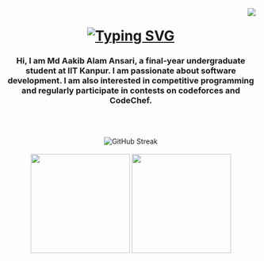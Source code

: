 <img align="right" src="https://visitor-badge.laobi.icu/badge?page_id=AakibAlam.AakibAlam" />

<h1 align="center">
    <a href="https://git.io/typing-svg">
      <img src="https://readme-typing-svg.demolab.com?font=Fira+Code&pause=1000&center=true&random=false&width=435&lines=Hello+there!" alt="Typing SVG" />
    </a>
</h1>

<h3 align="center">
    Hi, I am Md Aakib Alam Ansari, a final-year undergraduate student at IIT Kanpur. I am passionate about software development. I am also interested in competitive programming and regularly participate in contests on codeforces and CodeChef.
</h3>

<br/> <br/>

<div align="center" margin="100">
    <picture>
        <source
            srcset="https://streak-stats.demolab.com?user=AakibAlam&theme=dark" media="(prefers-color-scheme: dark)" />
        <source
            srcset="https://streak-stats.demolab.com?user=AakibAlam" media="(prefers-color-scheme: light), (prefers-color-scheme: no-preference)" />
        <img src="https://streak-stats.demolab.com?user=AakibAlam" alt="GitHub Streak" />
    </picture>
</div>
<br/>
<div align="center" margin="100">
    <picture>
        <source
            srcset="https://github-readme-stats.vercel.app/api?username=AakibAlam&show_icons=true&theme=dark&hide_border=true" media="(prefers-color-scheme: dark)" />
        <source
            srcset="https://github-readme-stats.vercel.app/api?username=AakibAlam&show_icons=true&hide_border=true" media="(prefers-color-scheme: light), (prefers-color-scheme: no-preference)" />
        <img src="https://github-readme-stats.vercel.app/api?username=AakibAlam&show_icons=true&hide_border=true" height="200" />
    </picture>
    <picture>
        <source
            srcset="https://github-readme-stats.vercel.app/api/top-langs/?username=AakibAlam&layout=compact&theme=dark" media="(prefers-color-scheme: dark)" />
        <source
            srcset="https://github-readme-stats.vercel.app/api/top-langs/?username=AakibAlam&layout=compact" media="(prefers-color-scheme: light), (prefers-color-scheme: no-preference)" />
        <img src="https://github-readme-stats.vercel.app/api?username=anuraghazra&show_icons=true&border_color=transparent" height="200" />
    </picture>
</div>
